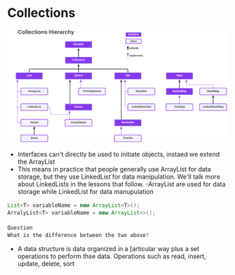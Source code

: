 # Collections
![alt text](image-8.png)
 - Interfaces can't directly be used to initiate objects, instaed we extend the ArrayList
 - This means in practice that people generally use ArrayList for data storage, but they use LinkedList for data manipulation. We'll talk more about LinkedLists in the lessons that follow.
 -ArrayList are used for data storage while LinkedList for data manupulation
 ```java
List<T> variableName = new ArrayList<T>();
ArralyList<T> variableName = new ArrayList<>();

Question
What is the difference between the two above?
 ```
- A data structure is data organized in a  [articular way plus a set operations to perform thse data. Operations such as read, insert, update, delete, sort 

 